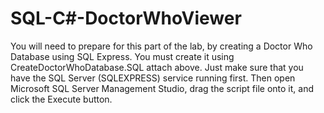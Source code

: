 # SQL-C#-DoctorWhoViewer
You will need to prepare for this part of the lab, by creating a Doctor Who Database using SQL Express. 
 You must create it using CreateDoctorWhoDatabase.SQL attach above. Just make sure that you have 
the SQL Server (SQLEXPRESS) service running first.  Then open Microsoft SQL Server Management Studio, drag the script file onto it, and click the Execute button.

